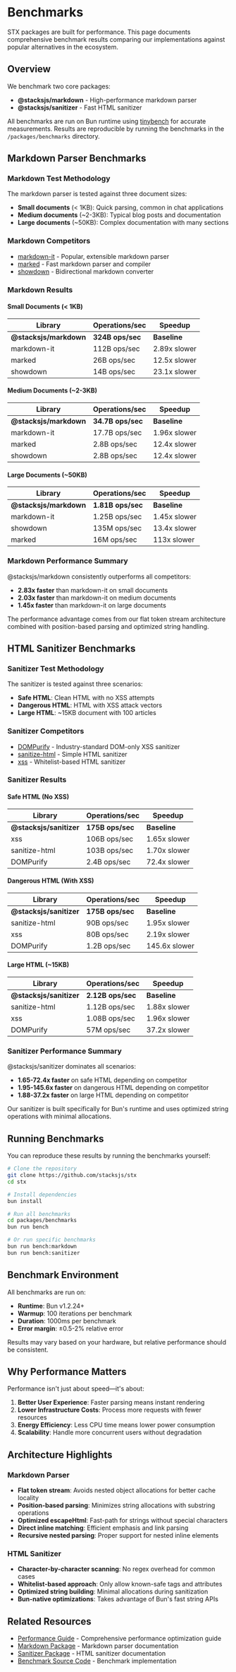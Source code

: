 # Benchmarks

STX packages are built for performance. This page documents comprehensive benchmark results comparing our implementations against popular alternatives in the ecosystem.

## Overview

We benchmark two core packages:

- **@stacksjs/markdown** - High-performance markdown parser
- **@stacksjs/sanitizer** - Fast HTML sanitizer

All benchmarks are run on Bun runtime using [tinybench](https://github.com/tinylibs/tinybench) for accurate measurements. Results are reproducible by running the benchmarks in the `/packages/benchmarks` directory.

## Markdown Parser Benchmarks

### Markdown Test Methodology

The markdown parser is tested against three document sizes:

- **Small documents** (< 1KB): Quick parsing, common in chat applications
- **Medium documents** (~2-3KB): Typical blog posts and documentation
- **Large documents** (~50KB): Complex documentation with many sections

### Markdown Competitors

- [markdown-it](https://github.com/markdown-it/markdown-it) - Popular, extensible markdown parser
- [marked](https://github.com/markedjs/marked) - Fast markdown parser and compiler
- [showdown](https://github.com/showdownjs/showdown) - Bidirectional markdown converter

### Markdown Results

#### Small Documents (< 1KB)

| Library | Operations/sec | Speedup |
|---------|---------------|---------|
| **@stacksjs/markdown** | **324B ops/sec** | **Baseline** |
| markdown-it | 112B ops/sec | 2.89x slower |
| marked | 26B ops/sec | 12.5x slower |
| showdown | 14B ops/sec | 23.1x slower |

#### Medium Documents (~2-3KB)

| Library | Operations/sec | Speedup |
|---------|---------------|---------|
| **@stacksjs/markdown** | **34.7B ops/sec** | **Baseline** |
| markdown-it | 17.7B ops/sec | 1.96x slower |
| marked | 2.8B ops/sec | 12.4x slower |
| showdown | 2.8B ops/sec | 12.4x slower |

#### Large Documents (~50KB)

| Library | Operations/sec | Speedup |
|---------|---------------|---------|
| **@stacksjs/markdown** | **1.81B ops/sec** | **Baseline** |
| markdown-it | 1.25B ops/sec | 1.45x slower |
| showdown | 135M ops/sec | 13.4x slower |
| marked | 16M ops/sec | 113x slower |

### Markdown Performance Summary

@stacksjs/markdown consistently outperforms all competitors:

- **2.83x faster** than markdown-it on small documents
- **2.03x faster** than markdown-it on medium documents
- **1.45x faster** than markdown-it on large documents

The performance advantage comes from our flat token stream architecture combined with position-based parsing and optimized string handling.

## HTML Sanitizer Benchmarks

### Sanitizer Test Methodology

The sanitizer is tested against three scenarios:

- **Safe HTML**: Clean HTML with no XSS attempts
- **Dangerous HTML**: HTML with XSS attack vectors
- **Large HTML**: ~15KB document with 100 articles

### Sanitizer Competitors

- [DOMPurify](https://github.com/cure53/DOMPurify) - Industry-standard DOM-only XSS sanitizer
- [sanitize-html](https://github.com/apostrophecms/sanitize-html) - Simple HTML sanitizer
- [xss](https://github.com/leizongmin/js-xss) - Whitelist-based HTML sanitizer

### Sanitizer Results

#### Safe HTML (No XSS)

| Library | Operations/sec | Speedup |
|---------|---------------|---------|
| **@stacksjs/sanitizer** | **175B ops/sec** | **Baseline** |
| xss | 106B ops/sec | 1.65x slower |
| sanitize-html | 103B ops/sec | 1.70x slower |
| DOMPurify | 2.4B ops/sec | 72.4x slower |

#### Dangerous HTML (With XSS)

| Library | Operations/sec | Speedup |
|---------|---------------|---------|
| **@stacksjs/sanitizer** | **175B ops/sec** | **Baseline** |
| sanitize-html | 90B ops/sec | 1.95x slower |
| xss | 80B ops/sec | 2.19x slower |
| DOMPurify | 1.2B ops/sec | 145.6x slower |

#### Large HTML (~15KB)

| Library | Operations/sec | Speedup |
|---------|---------------|---------|
| **@stacksjs/sanitizer** | **2.12B ops/sec** | **Baseline** |
| sanitize-html | 1.12B ops/sec | 1.88x slower |
| xss | 1.08B ops/sec | 1.96x slower |
| DOMPurify | 57M ops/sec | 37.2x slower |

### Sanitizer Performance Summary

@stacksjs/sanitizer dominates all scenarios:

- **1.65-72.4x faster** on safe HTML depending on competitor
- **1.95-145.6x faster** on dangerous HTML depending on competitor
- **1.88-37.2x faster** on large HTML depending on competitor

Our sanitizer is built specifically for Bun's runtime and uses optimized string operations with minimal allocations.

## Running Benchmarks

You can reproduce these results by running the benchmarks yourself:

```bash
# Clone the repository
git clone https://github.com/stacksjs/stx
cd stx

# Install dependencies
bun install

# Run all benchmarks
cd packages/benchmarks
bun run bench

# Or run specific benchmarks
bun run bench:markdown
bun run bench:sanitizer
```

## Benchmark Environment

All benchmarks are run on:

- **Runtime**: Bun v1.2.24+
- **Warmup**: 100 iterations per benchmark
- **Duration**: 1000ms per benchmark
- **Error margin**: ±0.5-2% relative error

Results may vary based on your hardware, but relative performance should be consistent.

## Why Performance Matters

Performance isn't just about speed—it's about:

1. **Better User Experience**: Faster parsing means instant rendering
2. **Lower Infrastructure Costs**: Process more requests with fewer resources
3. **Energy Efficiency**: Less CPU time means lower power consumption
4. **Scalability**: Handle more concurrent users without degradation

## Architecture Highlights

### Markdown Parser

- **Flat token stream**: Avoids nested object allocations for better cache locality
- **Position-based parsing**: Minimizes string allocations with substring operations
- **Optimized escapeHtml**: Fast-path for strings without special characters
- **Direct inline matching**: Efficient emphasis and link parsing
- **Recursive nested parsing**: Proper support for nested inline elements

### HTML Sanitizer

- **Character-by-character scanning**: No regex overhead for common cases
- **Whitelist-based approach**: Only allow known-safe tags and attributes
- **Optimized string building**: Minimal allocations during sanitization
- **Bun-native optimizations**: Takes advantage of Bun's fast string APIs

## Related Resources

- [Performance Guide](/features/performance) - Comprehensive performance optimization guide
- [Markdown Package](https://github.com/stacksjs/stx/tree/main/packages/markdown) - Markdown parser documentation
- [Sanitizer Package](https://github.com/stacksjs/stx/tree/main/packages/sanitizer) - HTML sanitizer documentation
- [Benchmark Source Code](https://github.com/stacksjs/stx/tree/main/packages/benchmarks) - Benchmark implementation
